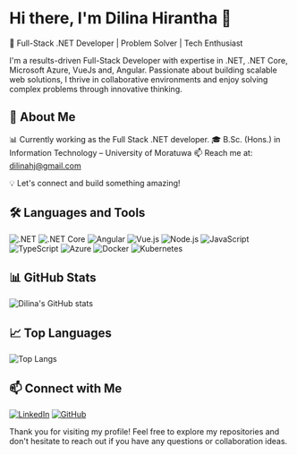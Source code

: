 # Hi there, I'm Dilina Hirantha 👋
🚀 Full-Stack .NET Developer | Problem Solver | Tech Enthusiast

I'm a results-driven Full-Stack Developer with expertise in .NET, .NET Core, Microsoft Azure, VueJs and, Angular. Passionate about building scalable web solutions, I thrive in collaborative environments and enjoy solving complex problems through innovative thinking.

## 🚀 About Me
📊 Currently working as the Full Stack .NET developer.
🎓 B.Sc. (Hons.) in Information Technology – University of Moratuwa
📫 Reach me at: dilinahj@gmail.com

💡 Let's connect and build something amazing!

## 🛠️ Languages and Tools

![.NET](https://img.shields.io/badge/-.NET-512BD4?style=flat&logo=dotnet&logoColor=white)
![.NET Core](https://img.shields.io/badge/-.NET%20Core-512BD4?style=flat&logo=dotnet&logoColor=white)
![Angular](https://img.shields.io/badge/-Angular-DD0031?style=flat&logo=angular&logoColor=white)
![Vue.js](https://img.shields.io/badge/-Vue.js-4FC08D?style=flat&logo=vue.js&logoColor=white)
![Node.js](https://img.shields.io/badge/-Node.js-339933?style=flat&logo=node.js&logoColor=white)
![JavaScript](https://img.shields.io/badge/-JavaScript-F7DF1E?style=flat&logo=javascript&logoColor=black)
![TypeScript](https://img.shields.io/badge/-TypeScript-3178C6?style=flat&logo=typescript&logoColor=white)
![Azure](https://img.shields.io/badge/-Azure-0078D4?style=flat&logo=microsoft-azure&logoColor=white)
![Docker](https://img.shields.io/badge/-Docker-2496ED?style=flat&logo=docker&logoColor=white)
![Kubernetes](https://img.shields.io/badge/-Kubernetes-326CE5?style=flat&logo=kubernetes&logoColor=white)

## 📊 GitHub Stats

![Dilina's GitHub stats](https://github-readme-stats.vercel.app/api?username=DilinaHirantha&show_icons=true&theme=radical)

## 📈 Top Languages

![Top Langs](https://github-readme-stats.vercel.app/api/top-langs/?username=DilinaHirantha&layout=compact&theme=radical)

## 📫 Connect with Me

[![LinkedIn](https://img.shields.io/badge/-LinkedIn-0077B5?style=flat&logo=linkedin&logoColor=white)](https://www.linkedin.com/in/dilinahirantha/)
[![GitHub](https://img.shields.io/badge/-GitHub-181717?style=flat&logo=github&logoColor=white)](https://github.com/DilinaHirantha)

Thank you for visiting my profile! Feel free to explore my repositories and don't hesitate to reach out if you have any questions or collaboration ideas.
